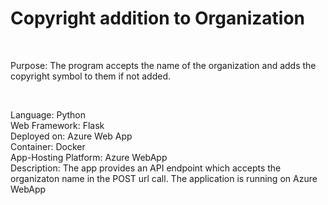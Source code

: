 <h1>Copyright addition to Organization</h1>
<br>
<p>
Purpose: The program accepts the name of the organization and adds the copyright symbol to them if not added. 
</p>
<br>
<p>
Language: Python<br>
Web Framework: Flask<br>
Deployed on: Azure Web App<br>
Container: Docker<br>
App-Hosting Platform: Azure WebApp<br>
Description: The app provides an API endpoint which accepts the organizaton name in the POST url call.
The application is running on Azure WebApp
</p>




